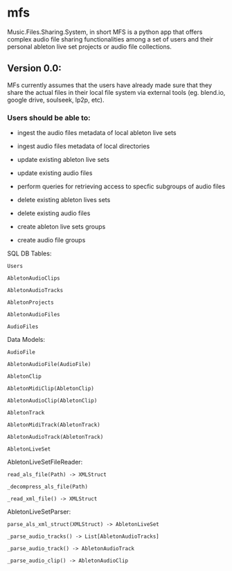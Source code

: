 # mfs
Music.Files.Sharing.System, in short MFS is a python app that offers complex audio file sharing functionalities among a set of users and their personal ableton live set projects or audio file collections. 

## Version 0.0: 

MFs currently assumes that the users have already made sure that they share the actual files in their local file system via external tools (eg. blend.io, google drive, soulseek, lp2p, etc).  

### Users should be able to:

* ingest the audio files metadata of local ableton live sets
* ingest audio files metadata of local directories 

* update existing ableton live sets
* update existing audio files

* perform queries for retrieving access to specfic subgroups of audio files

* delete existing ableton lives sets  
* delete existing audio files  



* create ableton live sets groups
* create audio file groups
  


SQL DB Tables:

    Users

    AbletonAudioClips

    AbletonAudioTracks

    AbletonProjects

    AbletonAudioFiles

    AudioFiles

Data Models:

    AudioFile 

    AbletonAudioFile(AudioFile)

    AbletonClip

    AbletonMidiClip(AbletonClip)

    AbletonAudioClip(AbletonClip)

    AbletonTrack

    AbletonMidiTrack(AbletonTrack)

    AbletonAudioTrack(AbletonTrack)

    AbletonLiveSet


AbletonLiveSetFileReader:
  
    read_als_file(Path) -> XMLStruct

    _decompress_als_file(Path)

    _read_xml_file() -> XMLStruct


AbletonLiveSetParser:

    parse_als_xml_struct(XMLStruct) -> AbletonLiveSet

    _parse_audio_tracks() -> List[AbletonAudioTracks]

    _parse_audio_track() -> AbletonAudioTrack
    
    _parse_audio_clip() -> AbletonAudioClip
